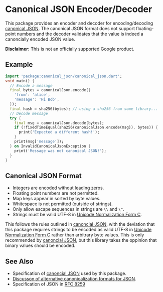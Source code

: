 Canonical JSON Encoder/Decoder
==============================
This package provides an encoder and decoder for encoding/decoding
[canonical JSON][1]. The canonical JSON format does not support floating-point
numbers and the decoder validates that the value is indeed a canoncially encoded
JSON value.

**Disclaimer:** This is not an officially supported Google product.

## Example

```dart
import 'package:canonical_json/canonical_json.dart';
void main() {
  // Encode a message
  final bytes = canonicalJson.encode({
    'from': 'alice',
    'message': 'Hi Bob',
  });
  final hash = sha256(bytes); // using a sha256 from some library...
  // Decode message
  try {
    final msg = canonicalJson.decode(bytes);
    if (!fixedTimeEqual(sha256(canonicalJson.encode(msg)), bytes)) {
      print('Expected a different hash!');
    }
    print(msg['message']);
  } on InvalidCanonicalJsonException {
    print('Message was not canonical JSON!');
  }
}
```

## Canonical JSON Format

 * Integers are encoded without leading zeros.
 * Floating point numbers are not permitted.
 * Map keys appear in sorted by byte values.
 * Whitespace is not permitted (outside of strings).
 * Only allow escape sequences in strings are `\\` and `\"`.
 * Strings must be valid UTF-8 in [Unicode Normalization Form C][4].

This follows the rules outlined in [canoncial JSON][1], with the deviation that
this package requires strings to be encoded as valid UTF-8 in
[Unicode Normalization Form C][4] rather than arbitrary
byte values. This is only recommended by [canoncial JSON][1], but this library
takes the oppinion that binary values should be encoded.

## See Also

 * Specification of [canoncial JSON][1] used by this package.
 * [Discusson of alternative canonicalization formats for JSON][2].
 * Specification of JSON in [RFC 8259][3]

[1]: http://wiki.laptop.org/go/Canonical_JSON
[2]: https://gibson042.github.io/canonicaljson-spec/#prior-art
[3]: https://tools.ietf.org/html/rfc8259
[4]: http://unicode.org/reports/tr15/
